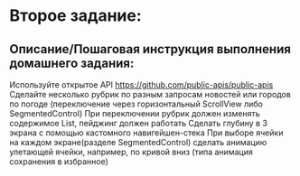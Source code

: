 #  Второе задание:

##  Описание/Пошаговая инструкция выполнения домашнего задания:
Используйте открытое API https://github.com/public-apis/public-apis
Сделайте несколько рубрик по разным запросам новостей или городов по погоде (переключение через горизонтальный ScrollView либо SegmentedControl)
При переключении рубрик должен изменять содержимое List, пейджинг должен работать
Сделать глубину в 3 экрана с помощью кастомного навигейшен-стека
При выборе ячейки на каждом экране(разделе SegmentedControl) сделать анимацию улетающей ячейки, например, по кривой вниз (типа анимация сохранения в избранное)
